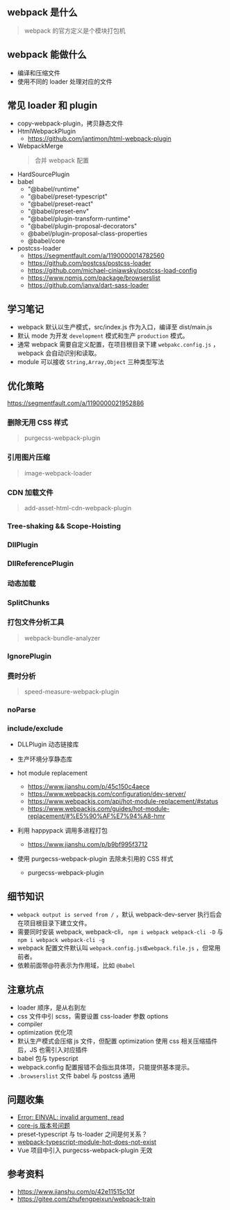 ## webpack 是什么

> webpack 的官方定义是个模块打包机

## webpack 能做什么

- 编译和压缩文件
- 使用不同的 loader 处理对应的文件

## 常见 loader 和 plugin

- copy-webpack-plugin，拷贝静态文件
- HtmlWebpackPlugin
  - https://github.com/jantimon/html-webpack-plugin
- WebpackMerge
  > 合并 webpack 配置
- HardSourcePlugin
- babel
  - "@babel/runtime"
  - "@babel/preset-typescript"
  - "@babel/preset-react"
  - "@babel/preset-env"
  - "@babel/plugin-transform-runtime"
  - "@babel/plugin-proposal-decorators"
  - @babel/plugin-proposal-class-properties
  - @babel/core
- postcss-loader
  - https://segmentfault.com/a/1190000014782560
  - https://github.com/postcss/postcss-loader
  - https://github.com/michael-ciniawsky/postcss-load-config
  - https://www.npmjs.com/package/browserslist
  - https://github.com/ianva/dart-sass-loader

## 学习笔记

- webpack 默认以生产模式，src/index.js 作为入口，编译至 dist/main.js
- 默认 mode 为开发 `development` 模式和生产 `production` 模式。
- 通常 webpack 需要自定义配置，在项目根目录下建 `webpakc.config.js` ，webpack 会自动识别和读取。
- module 可以接收 `String,Array,Object` 三种类型写法

## 优化策略

https://segmentfault.com/a/1190000021952886

### 删除无用 CSS 样式

> purgecss-webpack-plugin

### 引用图片压缩

> image-webpack-loader

### CDN 加载文件

> add-asset-html-cdn-webpack-plugin

### Tree-shaking && Scope-Hoisting

### DllPlugin

### DllReferencePlugin

### 动态加载

### SplitChunks

### 打包文件分析工具

> webpack-bundle-analyzer

### IgnorePlugin

### 费时分析

> speed-measure-webpack-plugin

### noParse

### include/exclude

- DLLPlugin 动态链接库
- 生产环境分享静态库
- hot module replacement
  - https://www.jianshu.com/p/45c150c4aece
  - https://www.webpackjs.com/configuration/dev-server/
  - https://www.webpackjs.com/api/hot-module-replacement/#status
  - https://www.webpackjs.com/guides/hot-module-replacement/#%E5%90%AF%E7%94%A8-hmr
- 利用 happypack 调用多进程打包

  - https://www.jianshu.com/p/b9bf995f3712

- 使用 purgecss-webpack-plugin 去除未引用的 CSS 样式
  - purgecss-webpack-plugin

## 细节知识

- `webpack output is served from /` ，默认 webpack-dev-server 执行后会在项目根目录下建立文件。
- 需要同时安装 webpack, webpack-cli， `npm i webpack webpack-cli -D` 与 `npm i webpack webpack-cli -g`
- webpack 配置文件默认叫 `webpack.config.js或webpack.file.js` ，但常用前者。
- 依赖前面带@符表示为作用域，比如 `@babel`

## 注意坑点

- loader 顺序，是从右到左
- css 文件中引 scss，需要设置 css-loader 参数 options
- compiler
- optimization 优化项
- 默认生产模式会压缩 js 文件，但配置 optimization 使用 css 相关压缩插件后，JS 也需引入对应插件
- babel 包与 typescript
- webpack.config 配置报错不会指出具体项，只能提供基本提示。
- `.browserslist` 文件 babel 与 postcss 通用

## 问题收集

- [Error: EINVAL: invalid argument, read](https://stackoverflow.com/questions/47087759/getting-error-einval-invalid-argument-read-for-npm-install-save-dev-esli)
- [core-js 版本号问题](https://stackoverflow.com/questions/55308769/module-not-found-error-cant-resolve-core-js-es6)
- preset-typescript 与 ts-loader 之间是何关系？
- [webpack-typescript-module-hot-does-not-exist](https://stackoverflow.com/questions/40568176/webpack-typescript-module-hot-does-not-exist)
- Vue 项目中引入 purgecss-webpack-plugin 无效

## 参考资料

- https://www.jianshu.com/p/42e11515c10f
- https://gitee.com/zhufengpeixun/webpack-train
